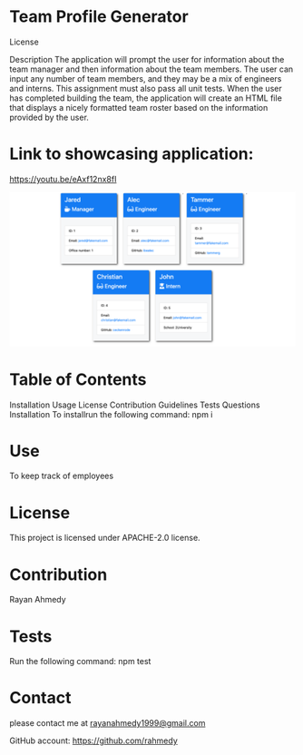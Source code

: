 # Team Profile Generator
License

Description
The application will prompt the user for information about the team manager and then information about the team members. The user can input any number of team members, and they may be a mix of engineers and interns. This assignment must also pass all unit tests. When the user has completed building the team, the application will create an HTML file that displays a nicely formatted team roster based on the information provided by the user.

# Link to showcasing application: 
https://youtu.be/eAxf12nx8fI

![](Assets/demo.png)

# Table of Contents
Installation
Usage
License
Contribution Guidelines
Tests
Questions
Installation
To installrun the following command: npm i

# Use
To keep track of employees

# License
This project is licensed under APACHE-2.0 license.

# Contribution
Rayan Ahmedy

# Tests
Run the following command: npm test

# Contact 
please contact me at rayanahmedy1999@gmail.com

GitHub account: https://github.com/rahmedy
